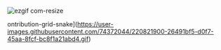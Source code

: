 
![ezgif com-resize](https://user-images.githubusercontent.com/74372044/220985926-9d7ff6b0-2a00-4c4a-ab63-8acd5e46c7d3.gif)

ontribution-grid-snake](https://user-images.githubusercontent.com/74372044/220821900-26491bf5-d0f7-45aa-8fcf-bc8f1a21abd4.gif)
